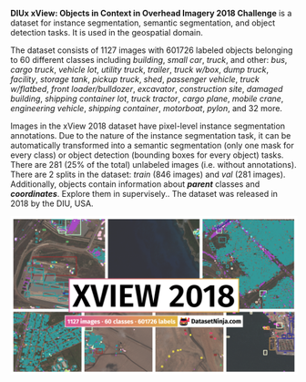 **DIUx xView: Objects in Context in Overhead Imagery 2018 Challenge** is a dataset for instance segmentation, semantic segmentation, and object detection tasks. It is used in the geospatial domain. 

The dataset consists of 1127 images with 601726 labeled objects belonging to 60 different classes including *building*, *small car*, *truck*, and other: *bus*, *cargo truck*, *vehicle lot*, *utility truck*, *trailer*, *truck w/box*, *dump truck*, *facility*, *storage tank*, *pickup truck*, *shed*, *passenger vehicle*, *truck w/flatbed*, *front loader/bulldozer*, *excavator*, *construction site*, *damaged building*, *shipping container lot*, *truck tractor*, *cargo plane*, *mobile crane*, *engineering vehicle*, *shipping container*, *motorboat*, *pylon*, and 32 more.

Images in the xView 2018 dataset have pixel-level instance segmentation annotations. Due to the nature of the instance segmentation task, it can be automatically transformed into a semantic segmentation (only one mask for every class) or object detection (bounding boxes for every object) tasks. There are 281 (25% of the total) unlabeled images (i.e. without annotations). There are 2 splits in the dataset: *train* (846 images) and *val* (281 images). Additionally, objects contain information about ***parent*** classes and ***coordinates***. Explore them in supervisely.. The dataset was released in 2018 by the DIU, USA.

<img src="https://github.com/dataset-ninja/xview/raw/main/visualizations/poster.png">
